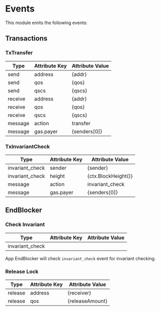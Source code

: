 # Events

This module emits the following events:

## Transactions

### TxTransfer

| Type                 | Attribute Key    | Attribute Value      |
|----------------------|------------------|----------------------|
| send                 | address          | {addr}               |
| send                 | qos              | {qos}                |
| send                 | qscs             | {qscs}               |
| receive              | address          | {addr}               |
| receive              | qos              | {qos}                |
| receive              | qscs             | {qscs}               |
| message              | action           | transfer             |
| message              | gas.payer        | {senders[0]}         |

### TxInvariantCheck

| Type                 | Attribute Key    | Attribute Value      |
|----------------------|------------------|----------------------|
| invariant_check      | sender           | {sender}             |
| invariant_check      | height           | {ctx.BlockHeight()}  |
| message              | action           | invariant_check      |
| message              | gas.payer        | {senders[0]}         |

## EndBlocker

### Check Invariant

| Type                 | Attribute Key    | Attribute Value      |
|----------------------|------------------|----------------------|
| invariant_check      |                  |                      |

App EndBlocker will check `invariant_check` event for invariant checking.

### Release Lock

| Type                 | Attribute Key    | Attribute Value      |
|----------------------|------------------|----------------------|
| release              | address          | {receiver}           |
| release              | qos              | {releaseAmount}      |